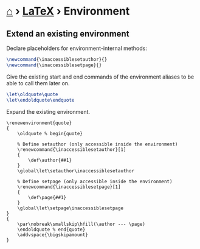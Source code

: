 # [⌂](../README.md) › [LaTeX](../README.md#latex) › **Environment**

## Extend an existing environment 

Declare placeholders for environment-internal methods: 
```latex
\newcommand{\inaccessiblesetauthor}{}
\newcommand{\inaccessiblesetpage}{}
```

Give the existing start and end commands of the environment aliases to be able to call them later on.
```latex
\let\oldquote\quote
\let\endoldquote\endquote
```

Expand the existing environment.
```
\renewenvironment{quote}
{
    \oldquote % begin{quote}

    % Define setauthor (only accessible inside the environment)
    \renewcommand{\inaccessiblesetauthor}[1]
    {
        \def\author{##1}
    }
    \global\let\setauthor\inaccessiblesetauthor

    % Define setpage (only accessible inside the environment)
    \renewcommand{\inaccessiblesetpage}[1]
    {
        \def\page{##1}
    }
    \global\let\setpage\inaccessiblesetpage
}
{
    \par\nobreak\smallskip\hfill(\author --- \page)
    \endoldquote % end{quote}
    \addvspace{\bigskipamount}
}
```